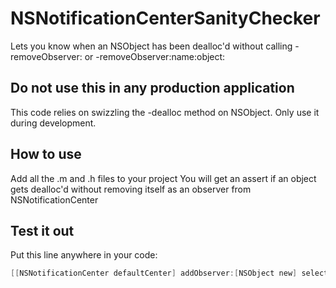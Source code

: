 # NSNotificationCenterSanityChecker
Lets you know when an NSObject has been dealloc'd without calling -removeObserver: or -removeObserver:name:object:

## Do not use this in any production application
This code relies on swizzling the -dealloc method on NSObject. Only use it during development.

## How to use
Add all the .m and .h files to your project
You will get an assert if an object gets dealloc'd without removing itself as an observer from NSNotificationCenter

## Test it out
Put this line anywhere in your code:
```objective-c
[[NSNotificationCenter defaultCenter] addObserver:[NSObject new] selector:@selector(description) name:@"SomeNotification" object:nil];
```
